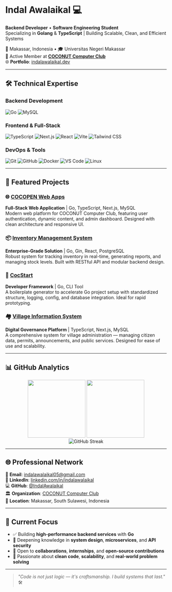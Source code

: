 # Indal Awalaikal 💻

**Backend Developer** • **Software Engineering Student**  
Specializing in **Golang** & **TypeScript** | Building Scalable, Clean, and Efficient Systems  

📍 Makassar, Indonesia • 🎓 Universitas Negeri Makassar  
🥥 Active Member at **[COCONUT Computer Club](https://github.com/COCONUT-hacklab)**  
🌐 **Portfolio**: [indalawalaikal.dev](https://portofolio-indal-awalaikal.vercel.app) 

---

## 🛠️ Technical Expertise

### Backend Development
![Go](https://img.shields.io/badge/Go-00ADD8?style=for-the-badge&logo=go&logoColor=white)
![MySQL](https://img.shields.io/badge/MySQL-4479A1?style=for-the-badge&logo=mysql&logoColor=white)

### Frontend & Full-Stack
![TypeScript](https://img.shields.io/badge/TypeScript-3178C6?style=for-the-badge&logo=typescript&logoColor=white)
![Next.js](https://img.shields.io/badge/Next.js-000000?style=for-the-badge&logo=next.js&logoColor=white)
![React](https://img.shields.io/badge/React-61DAFB?style=for-the-badge&logo=react&logoColor=black)
![Vite](https://img.shields.io/badge/Vite-646CFF?style=for-the-badge&logo=vite&logoColor=white)
![Tailwind CSS](https://img.shields.io/badge/Tailwind_CSS-38B2AC?style=for-the-badge&logo=tailwind-css&logoColor=white)

### DevOps & Tools
![Git](https://img.shields.io/badge/Git-F05032?style=for-the-badge&logo=git&logoColor=white)
![GitHub](https://img.shields.io/badge/GitHub-181717?style=for-the-badge&logo=github&logoColor=white)
![Docker](https://img.shields.io/badge/Docker-2496ED?style=for-the-badge&logo=docker&logoColor=white)
![VS Code](https://img.shields.io/badge/VS%20Code-007ACC?style=for-the-badge&logo=visual-studio-code&logoColor=white)
![Linux](https://img.shields.io/badge/Linux-FCC624?style=for-the-badge&logo=linux&logoColor=black)

---

## 🚀 Featured Projects

### 🌐 [COCOPEN Web Apps](https://github.com/IndalAwalaikal/cocopen-web-Apps-Now-Open-COCONUT)
**Full-Stack Web Application** | Go, TypeScript, Next.js, MySQL  
Modern web platform for COCONUT Computer Club, featuring user authentication, dynamic content, and admin dashboard. Designed with clean architecture and responsive UI.

### 📦 [Inventory Management System](https://github.com/IndalAwalaikal/inventaris_app)
**Enterprise-Grade Solution** | Go, Gin, React, PostgreSQL  
Robust system for tracking inventory in real-time, generating reports, and managing stock levels. Built with RESTful API and modular backend design.

### 🚀 [CocStart](https://github.com/IndalAwalaikal/cocstart)
**Developer Framework** | Go, CLI Tool  
A boilerplate generator to accelerate Go project setup with standardized structure, logging, config, and database integration. Ideal for rapid prototyping.

### 🏘️ [Village Information System](https://github.com/IndalAwalaikal/sistem-informasi-desa)
**Digital Governance Platform** | TypeScript, Next.js, MySQL  
A comprehensive system for village administration — managing citizen data, permits, announcements, and public services. Designed for ease of use and scalability.

---

## 📊 GitHub Analytics

<div align="center">
  <img src="https://github-readme-stats.vercel.app/api?username=IndalAwalaikal&show_icons=true&theme=dark&hide_border=true&bg_color=0d1117&title_color=58a6ff&icon_color=1f6feb&text_color=c9d1d9" height="180px" />
  <img src="https://github-readme-stats.vercel.app/api/top-langs/?username=IndalAwalaikal&layout=compact&theme=dark&hide_border=true&bg_color=0d1117&title_color=58a6ff&text_color=c9d1d9" height="180px" />
</div>

<div align="center">
  <img src="https://github-readme-streak-stats.herokuapp.com/?user=IndalAwalaikal&theme=github-dark-blue&hide_border=true&background=0d1117" alt="GitHub Streak" />
</div>

---

## 🌐 Professional Network

📧 **Email**: [indalawalaikal05@gmail.com](mailto:indalawalaikal05@gmail.com)  
🔗 **LinkedIn**: [linkedin.com/in/indalawalaikal](https://linkedin.com/in/indalawalaikal)  
💻 **GitHub**: [@IndalAwalaikal](https://github.com/IndalAwalaikal)  
🏛️ **Organization**: [COCONUT Computer Club](https://github.com/COCONUT-hacklab)  
📍 **Location**: Makassar, South Sulawesi, Indonesia

---

## 🔭 Current Focus

- ✅ Building **high-performance backend services** with **Go**
- 🌱 Deepening knowledge in **system design**, **microservices**, and **API security**
- 🤝 Open to **collaborations**, **internships**, and **open-source contributions**
- 💬 Passionate about **clean code**, **scalability**, and **real-world problem solving**

---

> *"Code is not just logic — it's craftsmanship. I build systems that last."* 🛠️
